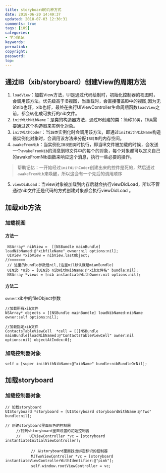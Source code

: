 ```yaml
---
title: storyboard的几种方式
date: 2018-06-20 14:49:37
updated: 2018-07-03 12:30:31
comments: true
tags: [iOS]
categories:
- 学习笔记
keywords: 
permalink: 
copyright: 
password: 
top:   
---
```

## 通过IB（xib/storyboard）创建View的周期方法
1. `loadView`：加载View方法，UI是通过代码绘制时，初始化控制器的视图时，会调用该方法。优先级高于IB视图，当重载时，会直接覆盖IB中的视图,因为无论nib也好，xib也好，最终在执行UIViewController生命周期函数`loadView`之前，都会转化成可执行的nib文件。
2. `initWithNibName`：是类的构造器方法，通过IB创建的类：简称`IB类`，`IB类`需要通过这个构造器来实例化对象。
3. `initWithCoder`：当`IB类`实例化时会调用该方法，即通过`initWithNibName`构造器实例化对象时，会调用该方法来分配`IB对象`的内存空间。
4. `awakeFromNib`：当实例化`IB视图类`时执行，即当IB文件被加载的时候，会发送一个`awakeFromNib`的消息到IB文件中的每个的对象，每个对象都可以定义自己的awakeFromNib函数来响应这个消息，执行一些必要的操作。
>帮助记忆：一开始经过`initWithCoder`创建出来的控件是死的，然后通过`awakeFromNib`来唤醒，所以这会有一个先后的调用顺序
5. `viewDidLoad`：当view对象被加载到内存后就会执行viewDidLoad，所以不管通过nib文件还是代码的方式创建对象都会执行viewDidLoad 。

## 加载xib方法
### 加载视图
#### 方法一
```objc
 NSArray* nibView =  [[NSBundle mainBundle] loadNibNamed:@"xibfileName" owner:nil options:nil];
 UIView *xibView = nibView.lastObject;
//=======
 // 这里的bundle参数是nil,(这里nil默认就是mianBundle)
 UINib *nib = [UINib nibWithNibName:@"xib文件名" bundle:nil];
 NSArray *views = [nib instantiateWithOwner:nil options:nil];
```
#### 方法二
`owner`:xib中的fileObject参数
```objc
//加载所有xib文件
NSArray* objects = [[NSBundle mainBundle] loadNibNamed:nibName owner:self options:nil];

//加载指定xib文件
ContactsTableViewCell  *cell = [[[NSBundle mainBundle]loadNibNamed:@"ContactsTableViewCell" owner:nil options:nil] objectAtIndex:0];
```
### 加载控制器对象
```objc
self = [super initWithNibName:@"xibName" bundle:nibBundleOrNil];
```

## 加载storyboard
### 加载控制器对象
```objc
// 加载storyboard
UIStoryboard *storyboard = [UIStoryboard storyboardWithName:@"Two" bundle:nil];

// 创建storyboard里面灰色的控制器
　　　//找到shtoryboard里面设置的初始控制器
　　　//    UIViewController *vc = [storyboard instantiateInitialViewController];
　　　　　　　　
　　　　　　　// 从storyboard里面找出绑定标识的控制器
　　　　　　　MJTwoViewController *vc = [storyboard instantiateViewControllerWithIdentifier:@"pink"];
　　　　　　　self.window.rootViewController = vc;
```


